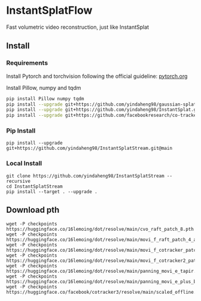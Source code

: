 # InstantSplatFlow

Fast volumetric video reconstruction, just like InstantSplat

## Install

### Requirements

Install Pytorch and torchvision following the official guideline: [pytorch.org](https://pytorch.org/)

Install Pillow, numpy and tqdm
```sh
pip install Pillow numpy tqdm
pip install --upgrade git+https://github.com/yindaheng98/gaussian-splatting.git@master
pip install --upgrade git+https://github.com/yindaheng98/InstantSplat.git@main
pip install --upgrade git+https://github.com/facebookresearch/co-tracker.git@main
```

### Pip Install

```shell
pip install --upgrade git+https://github.com/yindaheng98/InstantSplatStream.git@main
```

### Local Install

```shell
git clone https://github.com/yindaheng98/InstantSplatStream --recursive
cd InstantSplatStream
pip install --target . --upgrade .
```

## Download pth

```shell
wget -P checkpoints https://huggingface.co/16lemoing/dot/resolve/main/cvo_raft_patch_8.pth
wget -P checkpoints https://huggingface.co/16lemoing/dot/resolve/main/movi_f_raft_patch_4_alpha.pth
wget -P checkpoints https://huggingface.co/16lemoing/dot/resolve/main/movi_f_cotracker_patch_4_wind_8.pth
wget -P checkpoints https://huggingface.co/16lemoing/dot/resolve/main/movi_f_cotracker2_patch_4_wind_8.pth
wget -P checkpoints https://huggingface.co/16lemoing/dot/resolve/main/panning_movi_e_tapir.pth
wget -P checkpoints https://huggingface.co/16lemoing/dot/resolve/main/panning_movi_e_plus_bootstapir.pth
wget -P checkpoints https://huggingface.co/facebook/cotracker3/resolve/main/scaled_offline.pth
```